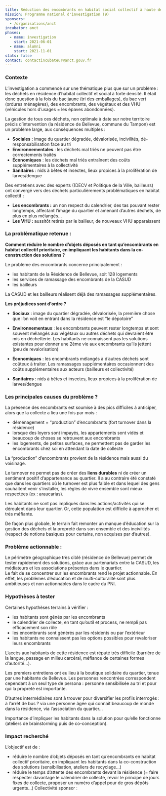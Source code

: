 ```yaml
---
title: Réduction des encombrants en habitat social collectif à haute densité
mission: Programme national d'investigation (9)
sponsors:
  - /organisations/anct
incubator: anct
phases:
  - name: investigation
    start: 2021-06-01
  - name: alumni
    start: 2021-11-01
stats: false
contact: contactincubateur@anct.gouv.fr
---
```

### **Contexte**

L’investigation a commencé sur une thématique plus que sur un problème : les déchets en résidence d’habitat collectif et social à forte densité. Il était donc question à la fois du bac jaune (tri des emballages), du bac vert (ordures ménagères), des encombrants, des végétaux et des VHU (véhicules hors d’usages = les épaves abondonnées).

La gestion de tous ces déchets, non optimale à date sur notre territoire précis d’intervention (la résidence de Bellevue, commune du Tampon) est un problème large, aux conséquences multiples :

*   **Sociales** : image du quartier dégradée, dévalorisée, incivilités, dé-responsabilisation face au tri
*   **Environnementales** : les déchets mal triés ne peuvent pas être correctements traités
*   **Économiques** : les déchets mal triés entraînent des coûts supplémentaires à la collectivité
*   **Sanitaires** : nids à bêtes et insectes, lieux propices à la prolifération de larves/dengue

Des entretiens avec des experts ((DECV et Politique de la Ville, bailleurs) ont convergé vers des déchets particulièrements problématiques en habitat collectif :

*   **Les encombrants :** un non respect du calendrier, des tas pouvant rester longtemps, affectant l’image du quartier et amenant d’autres déchets, de plus en plus mélangés... 
*   **Les VHU :** aussitôt retirés par le bailleur, de nouveaux VHU apparaissent

### La problématique retenue :

**Comment réduire le nombre d’objets déposés en tant qu’encombrants en habitat collectif prioritaire, en impliquant les habitants dans la co-construction des solutions ?**

Le problème des encombrants concerne principalement :

*   les habitants de la Résidence de Bellevue, soit 128 logements
*   les services de ramassage des encombrants de la CASUD
*   les bailleurs

La CASUD et les bailleurs réalisent déjà des ramassages supplémentaires.  

  
  

**Les préjudices sont d'ordre ?**

*   **Sociaux** : image du quartier dégradée, dévalorisée, la première chose que l’on voit en entrant dans la résidence est “le dépotoire”

*   **Environnementaux** : les encombrants peuvent rester longtemps et sont souvent mélangés aux végétaux ou autres déchets qui devraient être mis en déchetterie. Les habitants ne connaissent pas les solutions existantes pour donner une 2ème vie aux encombrants qu’ils jettent (peu de revalorisation)

*   **Économiques** : les encombrants mélangés à d’autres déchets sont coûteux à traiter. Les ramassages supplémentaires occasionnent des coûts supplémentaires aux acteurs (bailleurs et collectivité)

*   **Sanitaires** : nids à bêtes et insectes, lieux propices à la prolifération de larves/dengue

### **Les principales causes du problème ?**

La présence des encombrants est soumise à des pics difficiles à anticiper, alors que la collecte a lieu une fois par mois :

*   déménagement = “production” d’encombrants (fort turnover dans la résidence)
*   lorsque des loyers sont impayés, les appartements sont vidés et beaucoup de choses se retrouvent aux encombrants
*   les logements, de petites surfaces, ne permettent pas de garder les encombrants chez soi en attendant la date de collecte

La “production” d’encombrants provient de la résidence mais aussi du voisinage.

Le turnover ne permet pas de créer des **liens durables** ni de créer un sentiment positif d’appartenance au quartier. Il a au contraire été constaté que dans les quartiers où le turnover est plus faible et dans lequel des gens souhaitent venir s’installer, les règles de vivre ensemble sont mieux respectées (ex : araucarias).

Les habitants ne sont pas impliqués dans les actions/activités qui se déroulent dans leur quartier. Or, cette population est difficile à approcher et très méfiante.

De façon plus globale, le terrain fait remonter un manque d’éducation sur la gestion des déchets et la propreté dans son ensemble et des incivilités (respect de notions basiques pour certains, non acquises par d’autres).

### **Problème actionnable :**

Le périmètre géographique très ciblé (résidence de Bellevue) permet de tester rapidement des solutions, grâce aux partenariats entre la CASUD, les médiateurs et les associations présentes dans le quartier.  
Le fait de se concentrer sur les encombrants rend le projet actionnable. En effet, les problèmes d’éducation et de multi-culturalité sont plus ambitieuses et non actionnables dans le cadre du PNI.

### **Hypothèses à tester** 

Certaines hypothèses terrains à vérifier : 

*   les habitants sont génés par les encombrants
*   le calendrier de collecte, en tant qu’outil et process, ne rempli pas efficacement son rôle
*   les encombrants sont générés par les résidents ou par l’extérieur
*   les habitants ne connaissent pas les options possibles pour revaloriser leurs encombrants

L’accès aux habitants de cette résidence est réputé très difficile (barrière de la langue, passage en milieu carcéral, méfiance de certaines formes d’autorité…).

Les premiers entretiens ont eu lieu à la boutique solidaire du quartier, tenue par une habitante de Bellevue. Les personnes rencontrées correspondent cependant à un seul type de persona : personne sensibilisée au tri et pour qui la propreté est importante. 

D’autres intermédiaires sont à trouver pour diversifier les profils interrogés : à l’arrêt de bus ? via une personne âgée qui connait beaucoup de monde dans la résidence, via l’association du quartier…

Importance d’impliquer les habitants dans la solution pour qu’elle fonctionne (ateliers de brainstorming puis de co-conception).

### **Impact recherché**

L’objectif est de :

*   réduire le nombre d’objets déposés en tant qu’encombrants en habitat collectif prioritaire, en impliquant les habitants dans la co-construction des solutions (sensibilisation, ateliers de recyclage…)
*   réduire le temps d’attente des encombrants devant la résidence (= faire respecter davantage le calendrier de collecte, revoir le principe de jours fixes de collecte, proposer un numéro d’appel pour de gros dépôts urgents...)
Collectivité sponsor : 
